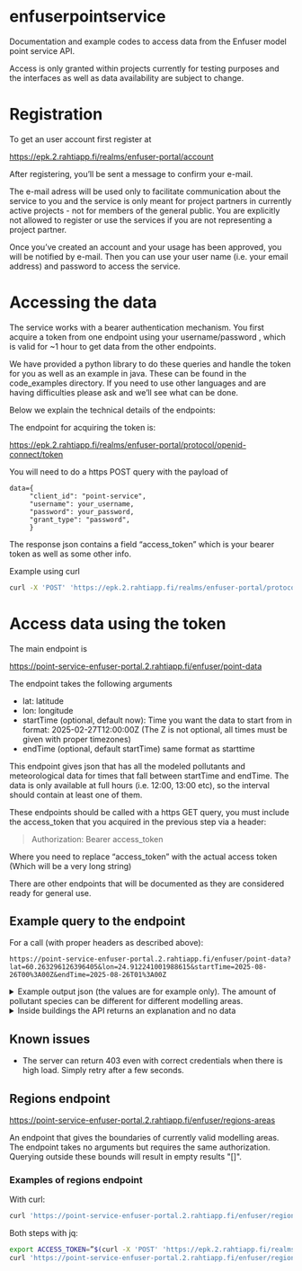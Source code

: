 # enfuserpointservice
Documentation and example codes to access data from the Enfuser model point service API. 

Access is only granted within projects currently for testing purposes and the interfaces as well as data availability are subject to change.

# Registration

To get an user account first register at 

https://epk.2.rahtiapp.fi/realms/enfuser-portal/account

After registering, you’ll be sent a message to confirm your e-mail.

The e-mail adress will be used only to facilitate communication about the service to you and the service is only meant for project partners in currently active projects - not for members of the general public. You are explicitly not allowed to register or use the services if you are not representing a project partner.

Once you’ve created an account and your usage has been approved, you will be notified by e-mail. Then you can use your user name (i.e. your email address) and password to access the service.

# Accessing the data

The service works with a bearer authentication mechanism. You first acquire a token from one endpoint using your username/password , which is valid for ~1 hour to get data from the other endpoints.

We have provided a python library to do these queries and handle the token for you as well as an example in java. These can be found in the code_examples directory. If you need to use other languages and are having difficulties please ask and we’ll see what can be done.

Below we explain the technical details of the endpoints:

The endpoint for acquiring the token is:

 https://epk.2.rahtiapp.fi/realms/enfuser-portal/protocol/openid-connect/token

You will need to do a https POST query with the payload of

```
data={      
     "client_id": "point-service",
     "username": your_username,
     "password": your_password,
     "grant_type": "password",
     }
```

The response json contains a field “access_token” which is your bearer token as well as some other info.

Example using curl
```bash
curl -X 'POST' 'https://epk.2.rahtiapp.fi/realms/enfuser-portal/protocol/openid-connect/token' -H 'accept: application/json' -H 'Content-Type: application/x-www-form-urlencoded' -d 'grant_type=password&username=<your-user-name>&password=<your-password>&client_id=point-service'
```

# Access data using the token

The main endpoint is

https://point-service-enfuser-portal.2.rahtiapp.fi/enfuser/point-data

The endpoint takes the following arguments

- lat: latitude
- lon: longitude
- startTime (optional, default now): Time you want the data to start from in format: 2025-02-27T12:00:00Z (The Z is not optional, all times must be given with proper timezones)
- endTime (optional, default startTime) same format as starttime

This endpoint gives json that has all the modeled pollutants and meteorological data for times that fall between startTime and endTime. The data is only available at full hours (i.e. 12:00, 13:00 etc), so the interval should contain at least one of them.

These endpoints should be called with a https GET query, you must include the access_token that you acquired in the previous step via a header:
> Authorization: Bearer access_token

Where you need to replace “access_token” with the actual access token (Which will be a very long string)

There are other endpoints that will be documented as they are considered ready for general use.

## Example query to the endpoint

For a call (with proper headers as described above):
```
https://point-service-enfuser-portal.2.rahtiapp.fi/enfuser/point-data?lat=60.263296126396405&lon=24.912241001988615&startTime=2025-08-26T00%3A00Z&endTime=2025-08-26T01%3A00Z
```

<details>

<summary> Example output json (the values are for example only). The amount of pollutant species can be different for different modelling areas. </summary>

```javascript
{
  "data": [
    {
      "date": "2025-08-26T00:00:00Z",
      "values": {
        "meteorology": [
          {
            "name": "InvMOlength",
            "value": -0.0076
          },
          {
            "name": "pressure",
            "value": 998.6602
          },
          {
            "name": "ABLH",
            "value": 312.3657
          },
          {
            "name": "dewPoint",
            "value": 8.4669
          },
          {
            "name": "wind_E",
            "value": 2.013
          },
          {
            "name": "lwRad",
            "value": 285.1766
          },
          {
            "name": "wind_N",
            "value": -2.4294
          },
          {
            "name": "rain",
            "value": 0.0
          },
          {
            "name": "humidity",
            "value": 89.4313
          },
          {
            "name": "roadSurfaceWater",
            "value": 0.0
          },
          {
            "name": "sensHflux",
            "value": -1.867
          },
          {
            "name": "swRad",
            "value": 0.0
          },
          {
            "name": "temperature",
            "value": 10.0449
          },
          {
            "name": "skyCondition",
            "value": 0.0127
          },
          {
            "name": "windDirection",
            "value": 319.3647
          },
          {
            "name": "windSpeed",
            "value": 3.1365
          }
        ],
        "pollutants": [
          {
            "name": "AQI",
            "altitude100m": 1.055,
            "value": 1.0538
          },
          {
            "name": "LDSA",
            "regional": 0.7636,
            "altitude100m": 2.8049,
            "components": {
              "bg": 2.5656,
              "household": 0.0,
              "ship": 0.0,
              "power": 0.0124,
              "misc": 0.0008,
              "traffic": 0.24760000000000026
            },
            "value": 2.8264
          },
          {
            "name": "BC",
            "regional": 0.0468,
            "altitude100m": 0.0571,
            "components": {
              "bg": 0.0468,
              "ship": 0.0,
              "household": 0.0,
              "power": 0.0005,
              "misc": 0.0,
              "traffic": 0.010999999999999996
            },
            "value": 0.0583
          },
          {
            "name": "CO",
            "regional": 146.24,
            "altitude100m": 65.2636,
            "components": {
              "bg": 63.2687,
              "ship": 0.004,
              "household": 0.0,
              "power": 0.0182,
              "misc": 0.0,
              "traffic": 2.092000000000006
            },
            "value": 65.3829
          },
          {
            "name": "NO2",
            "regional": 3.4279,
            "altitude100m": 0.7732,
            "components": {
              "bg": 0.0,
              "ship": 0.0,
              "household": 0.0,
              "power": 0.0195,
              "misc": 0.0,
              "traffic": 0.8153
            },
            "value": 0.8348
          },
          {
            "name": "NO",
            "regional": 0.0196,
            "altitude100m": 0.7439,
            "components": {
              "bg": 0.0,
              "ship": 0.0,
              "household": 0.0,
              "power": 0.0131,
              "misc": 0.0,
              "traffic": 0.8019
            },
            "value": 0.815
          },
          {
            "name": "O3",
            "regional": 34.5136,
            "altitude100m": 34.7122,
            "components": {
              "bg": 35.0728,
              "household": 0.0,
              "ship": 0.0,
              "power": -0.0225,
              "misc": 0.0,
              "traffic": -0.3575999999999979
            },
            "value": 34.6927
          },
          {
            "name": "PM10",
            "regional": 1.1695,
            "altitude100m": 3.1776,
            "value": 3.2163
          },
          {
            "name": "PM25",
            "regional": 0.7636,
            "altitude100m": 1.0254,
            "components": {
              "bg": 0.9537,
              "household": 0.0,
              "ship": 0.0,
              "power": 0.0037,
              "misc": 0.0,
              "traffic": 0.07279999999999998
            },
            "value": 1.0302
          },
          {
            "name": "coarsePM",
            "regional": 0.4023,
            "altitude100m": 2.1528,
            "components": {
              "bg": 2.1425,
              "misc": 0.0254,
              "resusp": 0.0309,
              "traffic": -0.004999999999999893
            },
            "value": 2.1938
          },
          {
            "name": "PNC",
            "regional": 381.952,
            "altitude100m": 1249.3025,
            "components": {
              "bg": 927.7849,
              "ship": 1.1026,
              "household": 0.0,
              "power": 3.8002,
              "misc": 0.0,
              "traffic": 346.2912000000001
            },
            "value": 1278.9789
          }
        ]
      },
      "localDate": "2025-08-26T03:00:00+03:00"
    },
    {
      "date": "2025-08-26T01:00:00Z",
      "values": {
        "meteorology": [
          {
            "name": "InvMOlength",
            "value": -0.0107
          },
          {
            "name": "pressure",
            "value": 998.7787
          },
          {
            "name": "ABLH",
            "value": 303.7438
          },
          {
            "name": "dewPoint",
            "value": 8.1684
          },
          {
            "name": "wind_E",
            "value": 2.41
          },
          {
            "name": "lwRad",
            "value": 275.7146
          },
          {
            "name": "wind_N",
            "value": -2.4197
          },
          {
            "name": "rain",
            "value": 0.0
          },
          {
            "name": "humidity",
            "value": 91.0245
          },
          {
            "name": "roadSurfaceWater",
            "value": 0.0
          },
          {
            "name": "sensHflux",
            "value": -0.1805
          },
          {
            "name": "swRad",
            "value": 0.0
          },
          {
            "name": "temperature",
            "value": 9.4676
          },
          {
            "name": "skyCondition",
            "value": 0.0643
          },
          {
            "name": "windDirection",
            "value": 314.8381
          },
          {
            "name": "windSpeed",
            "value": 3.3908
          }
        ],
        "pollutants": [
          {
            "name": "AQI",
            "altitude100m": 1.0556,
            "value": 1.0554
          },
          {
            "name": "LDSA",
            "regional": 0.8112,
            "altitude100m": 2.8259,
            "components": {
              "bg": 2.5758,
              "household": 0.004,
              "ship": 0.0,
              "power": 0.0074,
              "misc": 0.0,
              "traffic": 0.2674999999999996
            },
            "value": 2.8547
          },
          {
            "name": "BC",
            "regional": 0.0499,
            "altitude100m": 0.0524,
            "components": {
              "bg": 0.0423,
              "household": 0.0004,
              "ship": 0.0,
              "power": 0.0005,
              "misc": 0.0,
              "traffic": 0.009500000000000001
            },
            "value": 0.0527
          },
          {
            "name": "CO",
            "regional": 145.8492,
            "altitude100m": 66.2318,
            "components": {
              "bg": 64.2421,
              "household": 0.0537,
              "ship": 0.0,
              "power": 0.0151,
              "misc": 0.0,
              "traffic": 2.027300000000011
            },
            "value": 66.3382
          },
          {
            "name": "NO2",
            "regional": 3.6517,
            "altitude100m": 0.7263,
            "components": {
              "bg": 0.0,
              "household": 0.0002,
              "ship": 0.0,
              "power": 0.016,
              "misc": 0.0,
              "traffic": 0.7658
            },
            "value": 0.782
          },
          {
            "name": "NO",
            "regional": 0.0251,
            "altitude100m": 0.7245,
            "components": {
              "bg": 0.0,
              "ship": 0.0,
              "household": 0.0,
              "power": 0.0109,
              "misc": 0.0,
              "traffic": 0.7715
            },
            "value": 0.7824
          },
          {
            "name": "O3",
            "regional": 32.1404,
            "altitude100m": 32.3489,
            "components": {
              "bg": 32.6699,
              "ship": 0.0,
              "household": 0.0,
              "power": -0.0186,
              "misc": -0.0014,
              "traffic": -0.37189999999999657
            },
            "value": 32.278
          },
          {
            "name": "PM10",
            "regional": 1.2223,
            "altitude100m": 3.0497,
            "value": 3.099
          },
          {
            "name": "PM25",
            "regional": 0.8112,
            "altitude100m": 1.0613,
            "components": {
              "bg": 0.9877,
              "ship": 0.0,
              "household": 0.0013,
              "power": 0.0026,
              "misc": 0.0,
              "traffic": 0.07329999999999992
            },
            "value": 1.0649
          },
          {
            "name": "coarsePM",
            "regional": 0.4139,
            "altitude100m": 1.9845,
            "components": {
              "bg": 1.9724,
              "misc": 0.0334,
              "resusp": 0.0182,
              "traffic": 0.010499999999999954
            },
            "value": 2.0345
          },
          {
            "name": "PNC",
            "regional": 405.6044,
            "altitude100m": 1140.5321,
            "components": {
              "bg": 825.6502,
              "ship": 0.0,
              "household": 1.2903,
              "power": 2.5586,
              "misc": 1.0117,
              "traffic": 342.8056999999999
            },
            "value": 1173.3165
          }
        ]
      },
      "localDate": "2025-08-26T04:00:00+03:00"
    }
  ],
  "longitude": 24.912241001988615,
  "latitude": 60.263296126396405,
  "units": {
    "NO": "μg/m^3",
    "BC": "μg/m^3",
    "ABLH": "m",
    "O3": "μg/m^3",
    "PNC": "1/cm^3",
    "wind_E": "degrees",
    "coarsePM": "μg/m^3",
    "skyCondition": "",
    "NO2": "μg/m^3",
    "SO2": "μg/m^3",
    "temperature": "°C",
    "AQI": "",
    "humidity": "%",
    "swRad": "W/m^2",
    "windDirection": "degrees",
    "wind_N": "m/s",
    "windSpeed": "m/s",
    "sensHflux": "W/m^2",
    "rain": "precipitation_mm_per_hour",
    "lwRad": "W/m^2",
    "NMVOC": "μg/m^3",
    "LDSA": "um2 1/cm^3",
    "PM25": "μg/m^3",
    "pressure": "hPa",
    "dewPoint": "°C",
    "CO": "μg/m^3",
    "roadSurfaceWater": "µm",
    "PM10": "μg/m^3",
    "InvMOlength": "1/m"
  }
}
```

</details>


<details>

<Summary> Inside buildings the API returns an explanation and no data </Summary>

In these cases pick a point outside the building.

Example building call
```
https://point-service-enfuser-portal.2.rahtiapp.fi/enfuser/point-data?lat=60.19823873736357&lon=24.930557907247696&startTime=2025-08-26T00%3A00Z&endTime=2025-08-26T01%3A00Z
```

Example json output
```javascript
[{"parameter":null,"error":"Location is inside a building."}]
```

</details>

## Known issues
* The server can return 403 even with correct credentials when there is high load. Simply retry after a few seconds.

## Regions endpoint

https://point-service-enfuser-portal.2.rahtiapp.fi/enfuser/regions-areas

An endpoint that gives the boundaries of currently valid modelling areas.
The endpoint takes no arguments but requires the same authorization. Querying outside these bounds will result in empty results "[]".

### Examples of regions endpoint

With curl:
```bash
curl 'https://point-service-enfuser-portal.2.rahtiapp.fi/enfuser/regions-areas' -H 'Authorization: Bearer <your-access-token>'
```

Both steps with jq:
```bash
export ACCESS_TOKEN=”$(curl -X 'POST' 'https://epk.2.rahtiapp.fi/realms/enfuser-portal/protocol/openid-connect/token' -H 'accept: application/json' -H 'Content-Type: application/x-www-form-urlencoded' -d grant_type=password&username=<your-user-name>&password=<your-password>&client_id=point-service| jq -r ‘.access_token’)”
curl 'https://point-service-enfuser-portal.2.rahtiapp.fi/enfuser/regions-areas' -H "Authorization: Bearer ${ACCESS_TOKEN}"
```
